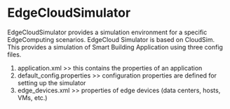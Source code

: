 # EdgeCloudSimulator

EdgeCloudSimulator provides a simulation environment for a specific EdgeComputing scenarios. EdgeCloud Simulator is based on CloudSim. This provides a simulation of Smart Building Application using three config files.

1. application.xml >> this contains the properties of an application
2. default_config.properties >> configuration properties are defined for setting up the simulator
3. edge_devices.xml >> properties of edge devices (data centers, hosts, VMs, etc.)
